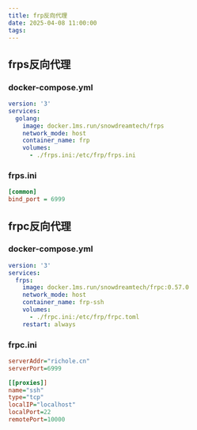 ```yaml
---
title: frp反向代理
date: 2025-04-08 11:00:00
tags:
---
```

## frps反向代理

### docker-compose.yml

```yaml
version: '3'
services:
  golang:
    image: docker.1ms.run/snowdreamtech/frps
    network_mode: host
    container_name: frp
    volumes:
      - ./frps.ini:/etc/frp/frps.ini
```
### frps.ini

```ini
[common]
bind_port = 6999
```

## frpc反向代理

### docker-compose.yml

```yaml
version: '3'
services:
  frps:
    image: docker.1ms.run/snowdreamtech/frpc:0.57.0
    network_mode: host
    container_name: frp-ssh
    volumes:
      - ./frpc.ini:/etc/frp/frpc.toml
    restart: always
```

### frpc.ini
```ini
serverAddr="richole.cn"
serverPort=6999

[[proxies]]
name="ssh"
type="tcp"
localIP="localhost"
localPort=22
remotePort=10000
```
